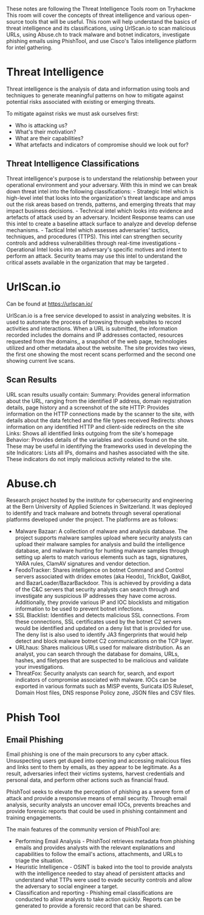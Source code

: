 These notes are following the Threat Intelligence Tools room on Tryhackme
This room will cover the concepts of threat intelligence and various open-source tools that will be useful. This room will help understand the basics of threat intelligence and its classifications, using UrlScan.io to scan malicious URLs, using Abuse.ch to track malware and botnet indicators, investigate phishing emails using PhishTool, and use Cisco's Talos intelligence platform for intel gathering.

# Threat Intelligence

Threat intelligence is the analysis of data and information using tools and techniques to generate meaningful patterns on how to mitigate against potential risks associated with existing or emerging threats.

To mitigate against risks we must ask ourselves first:
- Who is attacking us?
- What's their motivation?
- What are their capabilities?
- What artefacts and indicators of compromise should we look out for?

<h2> Threat Intelligence Classifications </h2>
Threat intelligence's purpose is to understand the relationship between your operational environment and your adversary. With this in mind we can break down threat intel into the following classifications:
- Strategic Intel which is high-level intel that looks into the organization's threat landscape and amps out the risk areas based on trends, patterns, and emerging threats that may impact business decisions.
- Technical intel which looks into evidence and artefacts of attack used by an adversary. Incident Response teams can use this intel to create a baseline attack surface to analyze and develop defense mechanisms.
- Tactical Intel which assesses adversaries' tactics, techniques, and procedures (TTPS). This intel can strengthen security controls and address vulnerabilities through real-time investigations
- Operational Intel  looks into an adversary's specific motives and intent to perform an attack. Security teams may use this intel to understand the critical assets available in the organization that may be targeted .

# UrlScan.io

Can be found at https://urlscan.io/

UrlScan.io is a free service developed to assist in analyzing websites. It is used to automate the process of browsing through websites to record activities and interactions. When a URL is submitted, the information recorded includes the domains and IP addresses contacted, resources requested from the domains,, a snapshot of the web page, technologies utilized and other metadata about the website. The site provides two views, the first one showing the most recent scans performed and the second one showing current live scans.

<h2> Scan Results </h2>
URL scan results usually contain:
Summary: Provides general information about the URL, ranging from the identified IP address, domain registration details, page history and a screenshot of the site
HTTP: Provides information on the HTTP connections made by the scanner to the site, with details about the data fetched and the file types received
Redirects: shows information on any identified HTTP and client-side redirects on the site
Links: Shows all identified links outgoing from the site's homepage
Behavior: Provides details of the variables and cookies found on the site. These may be useful in identifying the frameworks used in developing the site 
Indicators: Lists all IPs, domains and hashes associated with the site. These indicators do not imply malicious activity related to the site.

# Abuse.ch
Research project hosted by the institute for cybersecurity and engineering at the Bern University of Applied Sciences in Switzerland.  It was deployed to identify and track malware and botnets through several operational platforms developed under the project. The platforms are as follows:
- Malware Bazaar: A collection of malware and analysis database. The project supports malware  samples upload where security analysts can upload their malware samples for analysis and build the intelligence database, and malware hunting for hunting malware samples through setting up alerts to match various elements such as tags, signatures, YARA rules, ClamAV signatures and vendor detection.
- FeodoTracker: Shares intelligence on botnet Command and Control servers associated with dridex  emotes (aka Heodo), TrickBot, QakBot, and BazarLoader/BazarBackdoor. This is achieved by providing a data of the C&C servers that security analysts can search through and investigate any suspicious IP addresses they have come across. Additionally, they provide various IP and IOC blocklists and mitigation information to be used to prevent botnet infections.
- SSL Blacklist: Identifies and detects malicious SSL connections. From these connections, SSL certificates used by the botnet C2 servers would be identified and updated on a deny list that is provided for use. The deny list is also used to identify JA3 fingerprints that would help detect and block malware botnet C2 communications on the TCP  layer. 
- URLhaus: Shares malicious URLs used for malware distribution. As an analyst, you can search through the database for domains, URLs, hashes, and filetypes that are suspected to be malicious and validate your investigations.
- ThreatFox: Security analysts can search for, search, and export indicators of compromise associated with malware. IOCs can be exported in various formats such as MISP events, Suricata IDS Ruleset, Domain Host files, DNS response Policy zone, JSON files and CSV files.

# Phish Tool

<h2> Email Phishing </h2>
Email phishing is one of the main precursors to any cyber attack. Unsuspecting users get duped into opening and accessing malicious files and links sent to them by emails, as they appear to be legitimate. As a result, adversaries infect their victims systems, harvest credentials and personal data, and perform other actions such as financial fraud.

PhishTool seeks to elevate the perception of phishing as a severe form of attack and provide a responsive means of email security. Through email analysis, security analysts an uncover email IOCs, prevents breaches and provide forensic reports that could be used in phishing containment and training engagements. 

The main features of the community version of PhishTool are:
- Performing Email Analysis - PhishTool retrieves metadata from phishing emails and provides analysts with the relevant explanations and capabilities to follow the email's actions, attachments, and URLs to triage the situation.
- Heuristic Intelligence - OSINT is baked into the tool to provide analysts with the intelligence needed to stay ahead of persistent attacks and understand what TTPs were used to evade security controls and allow the adversary to social engineer a target.
- Classification and reporting - Phishing email classifications are conducted to allow analysts to take action quickly. Reports can be generated to provide a forensic record that can be shared.

